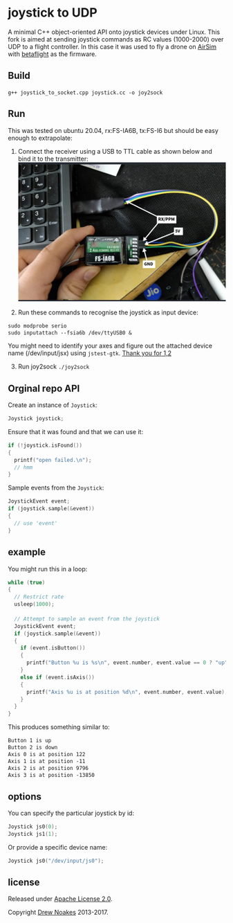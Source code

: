 # joystick to UDP

A minimal C++ object-oriented API onto joystick devices under Linux. This fork is aimed at sending joystick commands as RC values (1000-2000) over UDP to a flight controller. In this case it was used to fly a drone on [AirSim](https://github.com/microsoft/AirSim) with [betaflight](https://github.com/betaflight/betaflight) as the firmware.

## Build 
```
g++ joystick_to_socket.cpp joystick.cc -o joy2sock
```
## Run
This was tested on ubuntu 20.04, rx:FS-IA6B, tx:FS-I6 but should be easy enough to extrapolate:

1. Connect the receiver using a USB to TTL cable as shown below  and bind it to the transmitter:
![](rxconfig.jpeg)

2. Run these commands to recognise the joystick as input device:
```
sudo modprobe serio
sudo inputattach --fsia6b /dev/ttyUSB0 &
```
You might need to identify your axes and figure out the attached device name (/dev/input/jsx) using `jstest-gtk`.
[Thank you for 1,2](https://olayasturias.github.io/flysky/fs-i6x/phdstuff/2020/07/21/flysky-linux.html)

3. Run joy2sock `./joy2sock`


## Orginal repo API

Create an instance of `Joystick`:

```c++
Joystick joystick;
```

Ensure that it was found and that we can use it:

```c++
if (!joystick.isFound())
{
  printf("open failed.\n");
  // hmm
}
```

Sample events from the `Joystick`:

```c++
JoystickEvent event;
if (joystick.sample(&event))
{
  // use 'event'
}
```

## example

You might run this in a loop:

```c++
while (true)
{
  // Restrict rate
  usleep(1000);

  // Attempt to sample an event from the joystick
  JoystickEvent event;
  if (joystick.sample(&event))
  {
    if (event.isButton())
    {
      printf("Button %u is %s\n", event.number, event.value == 0 ? "up" : "down");
    }
    else if (event.isAxis())
    {
      printf("Axis %u is at position %d\n", event.number, event.value);
    }
  }
}
```

This produces something similar to:

    Button 1 is up
    Button 2 is down
    Axis 0 is at position 122
    Axis 1 is at position -11
    Axis 2 is at position 9796
    Axis 3 is at position -13850

## options

You can specify the particular joystick by id:

```c++
Joystick js0(0);
Joystick js1(1);
```

Or provide a specific device name:

```c++
Joystick js0("/dev/input/js0");
```

## license

Released under [Apache License 2.0](https://www.apache.org/licenses/LICENSE-2.0).

Copyright [Drew Noakes](http://drewnoakes.com) 2013-2017.

